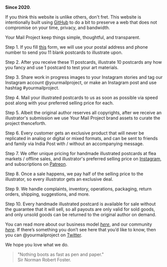 **Since 2020**.

If you think this website is unlike others, don't fret. This website is intentionally built using <a href="https://www.github.com/kushalsamant" target="_blank">GitHub</a> to do a bit to preserve a web that does not compromise on your time, privacy, and bandwidth.

Your Mail Project keep things simple, thoughtful, and transparent.

Step 1. If you fill <a href="https://yourmailproject.typeform.com/to/krhWpQJZ" target="_blank">this</a> form, we will use your postal address and phone number to send you 11 blank postcards to illustrate upon.

Step 2. After you receive these 11 postcards, illustrate 10 postcards any how you fancy and use 1 postcard to test your art materials.

Step 3. Share work in progress images to your Instagram stories and tag our Instagram account @yourmailproject, or make an Instagram post and use hashtag #yourmailproject.

Step 4. Mail your illustrated postcards to us as soon as possible via speed post along with your preferred selling price for each.

Step 5. Albeit the original author reserves all copyrights, after we receive an illustrator's submission we use Your Mail Project brand assets to curate the project thenceforth.

Step 6. Every customer gets an exclusive product that will never be replicated in analog or digital or mixed formats, and can be sent to friends and family via India Post with / without an accompanying message.

Step 7. We offer unique pricing for handmade illustrated postcards at flea markets / offline sales, and illustrator's preferred selling price on <a href="https://www.instagram.com/yourmailproject" target="_blank">Instagram</a>, and subscriptions on <a href="https://www.patreon.com/yourmailproject?fan_landing=true" target="_blank">Patreon</a>.

Step 8. Once a sale happens, we pay half of the selling price to the illustrator, so every illustrator gets an exclusive deal.

Step 9. We handle complaints, inventory, operations, packaging, return orders, shipping, suggestions, and more.

Step 10. Every handmade illustrated postcard is available for sale without the guarantee that it will sell, so all payouts are only valid for sold goods, and only unsold goods can be returned to the original author on demand.

You can read more about our business model [_here_](https://kushalsamant.github.io/yourmailproject/ourbusinessmodel.html), and our community [_here_](https://kushalsamant.github.io/yourmailproject/ourcommunity.html). If there’s something you don’t see here that you’d like to know, then you can @yourmailproject on <a href="https://www.twitter.com/yourmailproject" target="_blank">Twitter</a>.

We hope you love what we do.

> "Nothing boots as fast as pen and paper."  
> Sir Norman Robert Foster.
